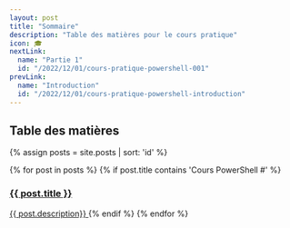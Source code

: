 ```yaml
---
layout: post
title: "Sommaire"
description: "Table des matières pour le cours pratique"
icon: 🎓
nextLink:
  name: "Partie 1"
  id: "/2022/12/01/cours-pratique-powershell-001"
prevLink:
  name: "Introduction"
  id: "/2022/12/01/cours-pratique-powershell-introduction"
---
```


## Table des matières

{% assign posts = site.posts | sort: 'id' %}
<div class="summary">
  {% for post in posts %}
    {% if post.title contains 'Cours PowerShell #' %}
      <a href="{{ post.id }}">
          <h3>{{ post.title }}</h3>
          <span>{{ post.description}}</span>
      </a>
    {% endif %}
  {% endfor %}
</div>
